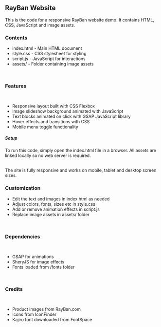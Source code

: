 <h2>RayBan Website</h2>
<p>This is the code for a responsive RayBan website demo. It contains HTML, CSS, JavaScript and image assets.</p>

<h3>Contents</h3>
<ul>
<li>index.html - Main HTML document</li>
<li>style.css - CSS stylesheet for styling</li>
<li>script.js - JavaScript for interactions</li>
<li>assets/ - Folder containing image assets</li>
</ul><br/>

<h3>Features</h3><br/>
<ul>
<li>Responsive layout built with CSS Flexbox</li>
<li>Image slideshow background animated with JavaScript</li>
<li>Text blocks animated on click with GSAP JavaScript library</li>
<li>Hover effects and transitions with CSS</li>
<li>Mobile menu toggle functionality<br/></li>
</ul>

<h5>Setup</h5>
To run this code, simply open the index.html file in a browser. All assets are linked locally so no web server is required.<br/><br/>

The site is fully responsive and works on mobile, tablet and desktop screen sizes.<br/>

<h3>Customization</h3>
<ul>
<li>Edit the text and images in index.html as needed</li>
<li>Adjust colors, fonts, sizes etc in style.css</li>
<li>Add or remove animation effects in script.js</li>
<li>Replace image assets in assets/ folder</li>
</ul><br/>

<h3>Dependencies</h3><br/>
<ul>
<li>GSAP for animations</li>
<li>SheryJS for image effects</li>
<li>Fonts loaded from /fonts folder</li>
</ul><br/>
  
<h3>Credits</h3><br>
<ul>
<li>Product images from RayBan.com</li>
<li>Icons from IconFinder</li>
<li>Kajiro font downloaded from FontSpace</li>
</ul>
